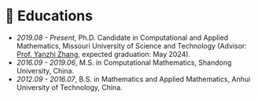 
# 📖 Educations
- *2019.08 - Present*, Ph.D. Candidate in Computational and Applied Mathematics, Missouri University of Science and Technology (Advisor: [Prof. Yanzhi Zhang](https://web.mst.edu/~zhangyanz/), expected graduation: May 2024).
- *2016.09 - 2019.06*, M.S. in Computational Mathematics, Shandong University, China.
- *2012.09 - 2016.07*, B.S. in Mathematics and Applied Mathematics, Anhui University of Technology, China.
